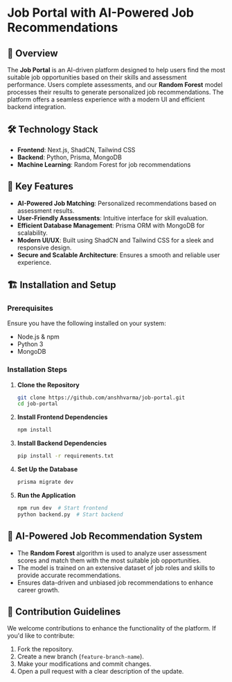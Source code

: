 # Job Portal with AI-Powered Job Recommendations

## 🚀 Overview
The **Job Portal** is an AI-driven platform designed to help users find the most suitable job opportunities based on their skills and assessment performance. Users complete assessments, and our **Random Forest** model processes their results to generate personalized job recommendations. The platform offers a seamless experience with a modern UI and efficient backend integration.

## 🛠 Technology Stack
- **Frontend**: Next.js, ShadCN, Tailwind CSS
- **Backend**: Python, Prisma, MongoDB
- **Machine Learning**: Random Forest for job recommendations

## 📌 Key Features
- **AI-Powered Job Matching**: Personalized recommendations based on assessment results.
- **User-Friendly Assessments**: Intuitive interface for skill evaluation.
- **Efficient Database Management**: Prisma ORM with MongoDB for scalability.
- **Modern UI/UX**: Built using ShadCN and Tailwind CSS for a sleek and responsive design.
- **Secure and Scalable Architecture**: Ensures a smooth and reliable user experience.

## 🏗️ Installation and Setup

### Prerequisites
Ensure you have the following installed on your system:
- Node.js & npm
- Python 3
- MongoDB

### Installation Steps
1. **Clone the Repository**
   ```bash
   git clone https://github.com/anshhvarma/job-portal.git
   cd job-portal
   ```
2. **Install Frontend Dependencies**
   ```bash
   npm install
   ```
3. **Install Backend Dependencies**
   ```bash
   pip install -r requirements.txt
   ```
4. **Set Up the Database**
   ```bash
   prisma migrate dev
   ```
5. **Run the Application**
   ```bash
   npm run dev  # Start frontend
   python backend.py  # Start backend
   ```

## 🤖 AI-Powered Job Recommendation System
- The **Random Forest** algorithm is used to analyze user assessment scores and match them with the most suitable job opportunities.
- The model is trained on an extensive dataset of job roles and skills to provide accurate recommendations.
- Ensures data-driven and unbiased job recommendations to enhance career growth.

## 🤝 Contribution Guidelines
We welcome contributions to enhance the functionality of the platform. If you'd like to contribute:
1. Fork the repository.
2. Create a new branch (`feature-branch-name`).
3. Make your modifications and commit changes.
4. Open a pull request with a clear description of the update.



